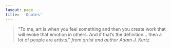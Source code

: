 ```yaml
---
layout: page
title:  'Quotes'
---
```


> "To me, art is when you feel something and then you create work that will evoke that emotion in others. And if that’s the definition… then a lot of people are artists."
*from artist and author Adam J. Kurtz*